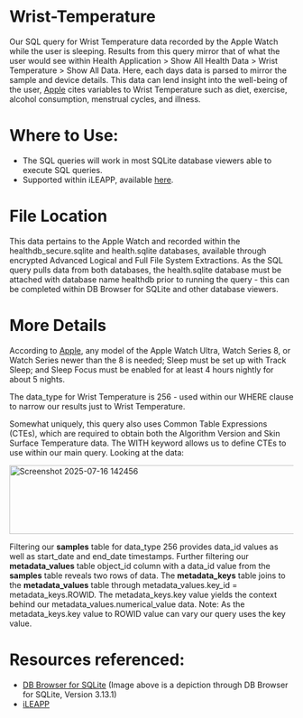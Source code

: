 # Wrist-Temperature
Our SQL query for Wrist Temperature data recorded by the Apple Watch while the user is sleeping. Results from this query mirror that of what the user would see within Health Application > Show All Health Data > Wrist Temperature > Show All Data. Here, each days data is parsed to mirror the sample and device details. This data can lend insight into the well-being of the user, [Apple](https://support.apple.com/en-us/102674) cites variables to Wrist Temperature such as diet, exercise, alcohol consumption, menstrual cycles, and illness.

# Where to Use:

- The SQL queries will work in most SQLite database viewers able to execute SQL queries. 
- Supported within iLEAPP, available [here](https://github.com/abrignoni/iLEAPP).

# File Location
This data pertains to the Apple Watch and recorded within the healthdb_secure.sqlite and health.sqlite databases, available through encrypted Advanced Logical and Full File System Extractions. As the SQL query pulls data from both databases, the health.sqlite database must be attached with database name healthdb prior to running the query - this can be completed within DB Browser for SQLite and other database viewers.

# More Details
According to [Apple](https://support.apple.com/en-us/102674), any model of the Apple Watch Ultra, Watch Series 8, or Watch Series newer than the 8 is needed; Sleep must be set up with Track Sleep; and Sleep Focus must be enabled for at least 4 hours nightly for about 5 nights. 

The data_type for Wrist Temperature is 256 - used within our WHERE clause to narrow our results just to Wrist Temperature.

Somewhat uniquely, this query also uses Common Table Expressions (CTEs), which are required to obtain both the Algorithm Version and Skin Surface Temperature data. The WITH keyword allows us to define CTEs to use within our main query. Looking at the data: 

<img width="1180" height="122" alt="Screenshot 2025-07-16 142456" src="https://github.com/user-attachments/assets/6f6c8931-2f26-4d87-aa53-919944f965cf" />
 
Filtering our **samples** table for data_type 256 provides data_id values as well as start_date and end_date timestamps. Further filtering our **metadata_values** table object_id column with a data_id value from the **samples** table reveals two rows of data. The **metadata_keys** table joins to the **metadata_values** table through metadata_values.key_id = metadata_keys.ROWID. The metadata_keys.key value yields the context behind our metadata_values.numerical_value data. Note: As the metadata_keys.key value to ROWID value can vary our query uses the key value.

# Resources referenced:
-  [DB Browser for SQLite](https://sqlitebrowser.org/) (Image above is a depiction through DB Browser for SQLite, Version 3.13.1)
-  [iLEAPP](https://github.com/abrignoni/iLEAPP)
